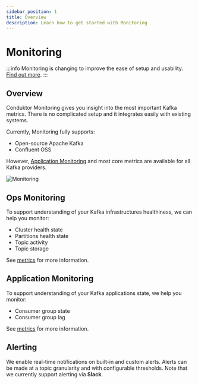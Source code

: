 ```yaml
---
sidebar_position: 1
title: Overview
description: Learn how to get started with Monitoring
---
```


# Monitoring

:::info
Monitoring is changing to improve the ease of setup and usability. [Find out more](../support/important-notices#monitoring-is-changing-january-27-2023).
:::

## Overview

Conduktor Monitoring gives you insight into the most important Kafka metrics. There is no complicated setup and it integrates easily with existing systems. 

Currently, Monitoring fully supports:
 - Open-source Apache Kafka
 - Confluent OSS

However, [Application Monitoring](#application-monitoring) and most core metrics are available for all Kafka providers.

![Monitoring](/img/monitoring/monitoring-intro.webp)


## Ops Monitoring
To support understanding of your Kafka infrastructures healthiness, we can help you monitor:
 - Cluster health state  
 - Partitions health state
 - Topic activity
 - Topic storage

See [metrics](metrics.md) for more information.

## Application Monitoring
To support understanding of your Kafka applications state, we help you monitor:
 - Consumer group state  
 - Consumer group lag
 

See [metrics](metrics.md) for more information.

## Alerting
We enable real-time notifications on built-in and custom alerts. Alerts can be made at a topic granularity and with configurable thresholds. Note that we currently support alerting via **Slack**.